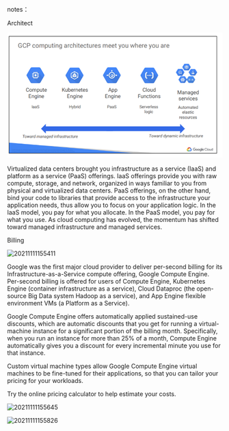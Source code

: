 notes：

Architect

![20211111155200](https://github.com/javamore/ACE-the-ACE/blob/main/1.GCP%20Fundamentals%20-%20Core%20Infrastructure/20211111155200.png)

Virtualized data centers brought you infrastructure as a service (IaaS) and platform as a service (PaaS) offerings. IaaS offerings provide you with raw compute, storage, and network, organized in ways familiar to you from physical and virtualized data centers. PaaS offerings, on the other hand, bind your code to libraries that provide access to the infrastructure your application needs, thus allow you to focus on your application logic. In the IaaS model, you pay for what you allocate. In the PaaS model, you pay for what you use. As cloud computing has evolved, the momentum has shifted toward managed infrastructure and managed services. 



Billing

![20211111155411](C:\Users\mikemo\Desktop\20211111155411.png)

Google was the first major cloud provider to deliver per-second billing for its Infrastructure-as-a-Service compute offering, Google Compute Engine. Per-second billing is offered for users of Compute Engine, Kubernetes Engine (container infrastructure as a service), Cloud Dataproc (the open-source Big Data system Hadoop as a service), and App Engine flexible environment VMs (a Platform as a Service). 

Google Compute Engine offers automatically applied sustained-use discounts, which are automatic discounts that you get for running a virtual-machine instance for a significant portion of the billing month. Specifically, when you run an instance for more than 25% of a month, Compute Engine automatically gives you a discount for every incremental minute you use for that instance. 

Custom virtual machine types allow Google Compute Engine virtual machines to be fine-tuned for their applications, so that you can tailor your pricing for your workloads. 

Try the online pricing calculator to help estimate your costs.



![20211111155645](C:\Users\mikemo\Desktop\20211111155645.png)



![20211111155826](C:\Users\mikemo\Desktop\20211111155826.png)
